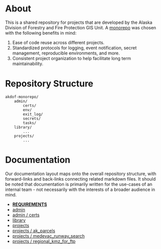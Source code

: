 # About
This is a shared repository for projects that are developed by the Alaska Division of Forestry and Fire Protection GIS Unit. A [monorepo](https://en.wikipedia.org/wiki/Monorepo) was chosen with the following benefits in mind:
1. Ease of code reuse across different projects.
2. Standardized protocols for logging, event notification, secret management, reproducible environments, and more.
3. Consistent project organization to help facilitate long term maintainability.

# Repository Structure
```
akdof-monorepo/
	admin/
		certs/
		env/
		exit_log/
		secrets/
		tasks/
	library/
		...
	projects/
		...
```

# Documentation
Our documentation layout maps onto the overall repository structure, with forward-links and back-links connecting related markdown files. It should be noted that documentation is primarily written for the use-cases of an internal team - not necessarily with the interests of a broader audience in mind.

- [**REQUIREMENTS**](REQUIREMENTS.md)
- [admin](admin/README.md)
- [admin / certs](admin/certs/README.md)
- [library](library/README.md)
- [projects](projects/README.md)
- [projects / ak_parcels](projects/ak_parcels/README.md) 
- [projects / medevac_runway_search](projects/medevac_runway_search/README.md)
- [projects / regional_kmz_for_ftp](projects/regional_kmz_for_ftp/README.md)